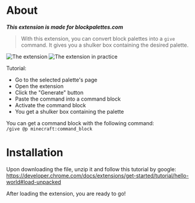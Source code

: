 # About
***This extension is made for blockpalettes.com***

> With this extension, you can convert block palettes into a `give` command. It gives you a shulker box containing the desired palette.

![The extension](https://imgur.com/AIkm7G4)
![The extension in practice](https://imgur.com/gUJNZQd)

Tutorial:
- Go to the selected palette's page
- Open the extension
- Click the "Generate" button
- Paste the command into a command block
- Activate the command block
- You get a shulker box containing the palette

You can get a command block with the following command: \
`/give @p minecraft:command_block`

# Installation
Upon downloading the file, unzip it and follow this tutorial by google:
https://developer.chrome.com/docs/extensions/get-started/tutorial/hello-world#load-unpacked

After loading the extension, you are ready to go!

